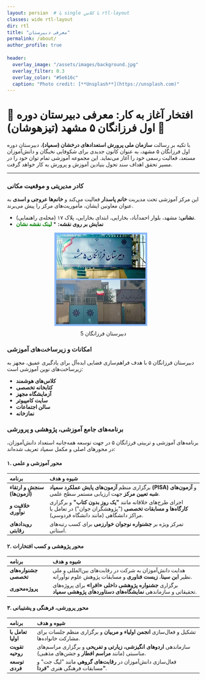 ```yaml
---
layout: persian  # یا single با کلاس rtl-layout
classes: wide rtl-layout
dir: rtl
title: "معرفی دبیرستان"
permalink: /about/
author_profile: true

header:
  overlay_image: "/assets/images/background.jpg"
  overlay_filter: 0.3
  overlay_color: "#5e616c"
  caption: "Photo credit: [**Unsplash**](https://unsplash.com)"
---
```




# 🌟 افتخار آغاز به کار: معرفی دبیرستان دوره اول فرزانگان ۵ مشهد (تیزهوشان) 🌟

با تکیه بر رسالت **سازمان ملی پرورش استعدادهای درخشان (سمپاد)**، دبیرستان دوره اول فرزانگان ۵ مشهد، به عنوان کانون جدیدی برای شکوفایی نخبگان و دانش‌آموزان مستعد، فعالیت رسمی خود را آغاز می‌نماید. این مجموعه آموزشی تمام توان خود را در مسیر تحقق اهداف سند تحول بنیادین آموزش و پرورش به کار خواهد گرفت.

---

### **کادر مدیریتی و موقعیت مکانی**

این مرکز آموزشی تحت مدیریت **خانم پاسدار** فعالیت می‌کند و **خانم‌ها عروجی و اسدی** به عنوان معاونین ایشان، مأموریت‌های مرکز را پیش می‌برند.

* **نشانی:** مشهد، بلوار احمدآباد، بخارایی، ابتدای بخارایی، پلاک ۱۷ (محله‌ی راهنمایی).
* **نمایش بر روی نقشه:** * <a href="https://neshan.org/maps/places/57eb7b156f8dd81c42d4de913d3a7a1e#c36.299-59.575-15z-0p" style="text-decoration:none; color:green;" target="_blank">
      <strong>لینک نقشه نشان</strong>
    </a> 


<div style="display: flex; justify-content: center; align-items: center; gap: 10px;">
  <div>
    <img src="/assets/images/photo.jpg" alt="Smart" style="width: 95%; height: 95%; object-fit: contain;">
  </div>
</div>
<div class="caption" style="text-align: center; margin-top: 8px;">
  دبیرستان فرزانگان 5  
</div>


### **امکانات و زیرساخت‌های آموزشی**

دبیرستان فرزانگان ۵ با هدف فراهم‌سازی فضایی ایده‌آل برای یادگیری عمیق، مجهز به زیرساخت‌های نوین آموزشی است:

* **کلاس‌های هوشمند**
* **کتابخانه تخصصی**
* **آزمایشگاه مجهز**
* **سایت کامپیوتر**
* **سالن اجتماعات**
* **نمازخانه**



### **برنامه‌های جامع آموزشی، پژوهشی و پرورشی**

برنامه‌های آموزشی و تربیتی فرزانگان ۵ در جهت توسعه همه‌جانبه استعداد دانش‌آموزان، در محورهای اصلی و مکمل سمپاد تعریف شده‌اند:

#### **۱. محور آموزشی و علمی**

| برنامه | شیوه و هدف |
| :--- | :--- |
| **سنجش و ارتقاء (آزمون‌ها)** | برگزاری منظم **آزمون‌های پایش عملکرد سمپاد (PISA)** و **آزمون‌های شبه تعیین مرکز** جهت ارزیابی مستمر سطح علمی. |
| **خلاقیت و نوآوری** | اجرای طرح‌های خلاقانه مانند **"یک روز بدون کتاب"** و برگزاری **کارگاه‌ها و مسابقات تخصصی** ("پژوهشگران جوان") در تعامل با مراکز دانشگاهی (مانند دانشگاه فردوسی). |
| **رویدادهای رقابتی** | تمرکز ویژه بر **جشنواره نوجوان خوارزمی** برای کسب رتبه‌های استانی. |

#### **۲. محور پژوهشی و کسب افتخارات**

| برنامه | شیوه و هدف |
| :--- | :--- |
| **جشنواره‌های تخصصی** | هدایت دانش‌آموزان به شرکت در رقابت‌های بین‌المللی و ملی نظیر **ابن سینا**، **زیست فناوری** و مسابقات پژوهش علوم نوآورانه. |
| **پروژه‌محوری** | برگزاری **جشنواره پژوهشی داخلی «افرا»** برای پروژه‌های تحقیقاتی و سازماندهی **نمایشگاه‌های دستاوردهای پژوهشی سمپاد**. |

#### **۳. محور پرورشی، فرهنگی و پشتیبانی**

| برنامه | شیوه و هدف |
| :--- | :--- |
| **تعامل با اولیا** | تشکیل و فعال‌سازی **انجمن اولیاء و مربیان** و برگزاری منظم جلسات برای مشارکت خانواده‌ها. |
| **تقویت روحیه** | سازماندهی **اردوهای انگیزشی، زیارتی و تفریحی** و برگزاری مراسم‌های مناسبتی (مانند **مراسم افطار** و جشن‌های مذهبی). |
| **توسعه فردی** | فعال‌سازی دانش‌آموزان در **رقابت‌های گروهی** مانند "لیگ جت" و مسابقات فرهنگی هنری **"فردا"**. |



